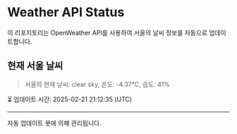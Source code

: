 
# Weather API Status

이 리포지토리는 OpenWeather API를 사용하여 서울의 날씨 정보를 자동으로 업데이트합니다.

## 현재 서울 날씨
> 서울의 현재 날씨: clear sky, 온도: -4.37°C, 습도: 41%

⏳ 업데이트 시간: 2025-02-21 21:12:35 (UTC)

---
자동 업데이트 봇에 의해 관리됩니다.
